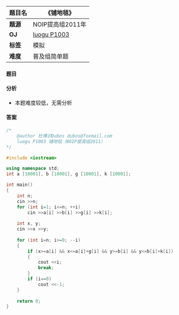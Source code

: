 |题目名|《铺地毯》|  
|---|---|  
|**题源**|NOIP提高组2011年|  
|**OJ**|[luogu P1003](https://www.luogu.org/problemnew/show/P1003)|  
|**标签**|模拟|  
|**难度**|普及组简单题|  

#### 题目
#### 分析 
* 本题难度较低，无需分析  
#### 答案

```cpp
/* 	
	@author 杜博识Dubos dubos@foxmail.com
	luogu P1003 铺地毯（NOIP提高组2011） 
*/

#include <iostream>

using namespace std;
int a [10001], b [10001], g [10001], k [10001];

int main()
{
	int n;
	cin >>n;
	for (int i=1; i<=n; ++i)
		cin >>a[i] >>b[i] >>g[i] >>k[i];
	
	int x, y;
	cin >>x >>y;
	
	for (int i=n; i>=0; --i)
	{
		if (x>=a[i] && x<=a[i]+g[i] && y>=b[i] && y<=b[i]+k[i])
		{
			cout <<i;
			break;
		}
		if (i==0) 
			cout <<-1;
	}
	
	return 0;
}
```
